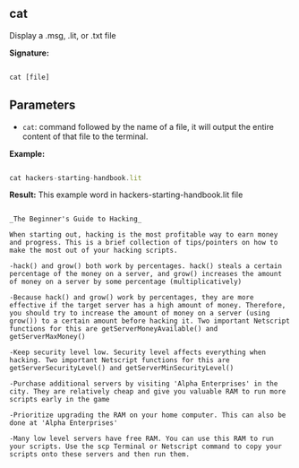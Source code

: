 ## cat
Display a .msg, .lit, or .txt file
  
**Signature:**

  
```typescript

cat [file]

```

  

## Parameters

  
- `cat`: command followed by the name of a file, it will output the entire content of that file to the terminal.


**Example:**


  
```typescript

cat hackers-starting-handbook.lit

```

  

**Result:**
This example word in hackers-starting-handbook.lit file

```Terminal
  
_The Beginner's Guide to Hacking_  
  
When starting out, hacking is the most profitable way to earn money and progress. This is a brief collection of tips/pointers on how to make the most out of your hacking scripts.  
  
-hack() and grow() both work by percentages. hack() steals a certain percentage of the money on a server, and grow() increases the amount of money on a server by some percentage (multiplicatively)  
  
-Because hack() and grow() work by percentages, they are more effective if the target server has a high amount of money. Therefore, you should try to increase the amount of money on a server (using grow()) to a certain amount before hacking it. Two important Netscript functions for this are getServerMoneyAvailable() and getServerMaxMoney()  
  
-Keep security level low. Security level affects everything when hacking. Two important Netscript functions for this are getServerSecurityLevel() and getServerMinSecurityLevel()  
  
-Purchase additional servers by visiting 'Alpha Enterprises' in the city. They are relatively cheap and give you valuable RAM to run more scripts early in the game  
  
-Prioritize upgrading the RAM on your home computer. This can also be done at 'Alpha Enterprises'  
  
-Many low level servers have free RAM. You can use this RAM to run your scripts. Use the scp Terminal or Netscript command to copy your scripts onto these servers and then run them.

```


